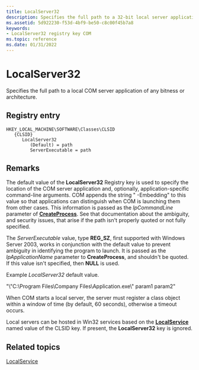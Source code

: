 ```yaml
---
title: LocalServer32
description: Specifies the full path to a 32-bit local server application.
ms.assetid: 5d922230-f53d-4bf9-be50-c8c00f45b7a8
keywords:
- LocalServer32 registry key COM
ms.topic: reference
ms.date: 01/31/2022
---
```


# LocalServer32

Specifies the full path to a local COM server application of any bitness or architecture.

## Registry entry

```
HKEY_LOCAL_MACHINE\SOFTWARE\Classes\CLSID
   {CLSID}
      LocalServer32
         (Default) = path
         ServerExecutable = path
```

## Remarks

The default value of the **LocalServer32** Registry key is used to specify the location of the COM server application and, optionally, application-specific command-line arguments. COM appends the string " -Embedding" to this value so that applications can distinguish when COM is launching them from other cases. This information is passed as the *lpCommandLine* parameter of [**CreateProcess**](/windows/win32/api/processthreadsapi/nf-processthreadsapi-createprocessw). See that documentation about the ambiguity, and security issues, that arise if the path isn't properly quoted or not fully specified.

The *ServerExecutable* value, type **REG\_SZ**, first supported with Windows Server 2003, works in conjunction with the default value to prevent ambiguity in identifying the program to launch. It is passed as the *lpApplicationName* parameter to **CreateProcess**, and shouldn't be quoted. If this value isn't specified, then **NULL** is used.

Example *LocalServer32* default value.

"\\"C:\\Program Files\\Company Files\\Application.exe\\" param1 param2"

When COM starts a local server, the server must register a class object within a window of time (by default, 60 seconds), otherwise a timeout occurs.

Local servers can be hosted in Win32 services based on the [**LocalService**](localservice.md) named value of the CLSID key. If present, the **LocalServer32** key is ignored.

## Related topics

[LocalService](localservice.md)
